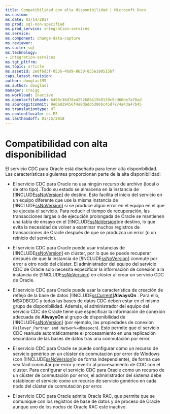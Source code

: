 ```yaml
---
title: Compatibilidad con alta disponibilidad | Microsoft Docs
ms.custom: 
ms.date: 03/14/2017
ms.prod: sql-non-specified
ms.prod_service: integration-services
ms.service: 
ms.component: change-data-capture
ms.reviewer: 
ms.suite: sql
ms.technology:
- integration-services
ms.tgt_pltfrm: 
ms.topic: article
ms.assetid: 2e0f6d3f-0536-46d9-8630-835e199515bf
caps.latest.revision: 
author: douglaslMS
ms.author: douglasl
manager: craigg
ms.workload: Inactive
ms.openlocfilehash: 6498c36d78e4252689415b9139c5cd60de7a78ad
ms.sourcegitcommit: 9e6a029456f4a8daddb396bc45d7874a43a47b45
ms.translationtype: HT
ms.contentlocale: es-ES
ms.lasthandoff: 01/25/2018
---
```

# <a name="high-availability-support"></a>Compatibilidad con alta disponibilidad
  El servicio CDC para Oracle está diseñado para tener alta disponibilidad. Las características siguientes proporcionan parte de la alta disponibilidad:  
  
-   El servicio CDC para Oracle no usa ningún recurso de archivo (local o de otro tipo). Todo su estado se almacena en la instancia de [!INCLUDE[ssNoVersion](../../includes/ssnoversion-md.md)] de destino. Esto facilita el inicio del servicio en un equipo diferente que use la misma instancia de [!INCLUDE[ssNoVersion](../../includes/ssnoversion-md.md)] si se produce algún error en el equipo en el que se ejecuta el servicio. Para reducir el tiempo de recuperación, las transacciones largas o de ejecución prolongada de Oracle se mantienen una tabla de ensayo en el [!INCLUDE[ssNoVersion](../../includes/ssnoversion-md.md)]de destino, lo que evita la necesidad de volver a examinar muchos registros de transacciones de Oracle después de que se produzca un error (o un reinicio del servicio).  
  
-   El servicio CDC para Oracle puede usar instancias de [!INCLUDE[ssNoVersion](../../includes/ssnoversion-md.md)] en clúster, por lo que se puede recuperar después de que la instancia de [!INCLUDE[ssNoVersion](../../includes/ssnoversion-md.md)] conmute por error a otro nodo del clúster. El administrador del equipo del servicio CDC de Oracle solo necesita especificar la información de conexión a la instancia de [!INCLUDE[ssNoVersion](../../includes/ssnoversion-md.md)] en clúster al crear un servicio CDC de Oracle.  
  
-   El servicio CDC para Oracle puede usar la característica de creación de reflejo de la base de datos [!INCLUDE[ssCurrent](../../includes/sscurrent-md.md)]**AlwaysOn** . Para ello, MSXDBCDC y todas las bases de datos CDC deben estar en el mismo grupo de disponibilidad. Además, el administrador del equipo del servicio CDC de Oracle tiene que especificar la información de conexión adecuada de **AlwaysOn** al grupo de disponibilidad de [!INCLUDE[ssNoVersion](../../includes/ssnoversion-md.md)] (por ejemplo, las propiedades de conexión `Failover_Partner and Network=dbmssocn`). Esto permite que el servicio CDC reanude automáticamente el procesamiento en una replicación secundaria de las bases de datos tras una conmutación por error.  
  
-   El servicio CDC para Oracle se puede configurar como un recurso de servicio genérico en un clúster de conmutación por error de Windows (con [!INCLUDE[ssNoVersion](../../includes/ssnoversion-md.md)]o de forma independiente), de forma que sea fácil conmutar por error y revertir al procesamiento de CDC con el clúster. Para configurar el servicio CDC para Oracle como un recurso de un clúster de conmutación por error, el administrador del sistema debe establecer el servicio como un recurso de servicio genérico en cada nodo del clúster de conmutación por error.  
  
-   El servicio CDC para Oracle admite Oracle RAC, que permite que se comunique con los registros de base de datos y de proceso de Oracle aunque uno de los nodos de Oracle RAC esté inactivo.  
  
  
